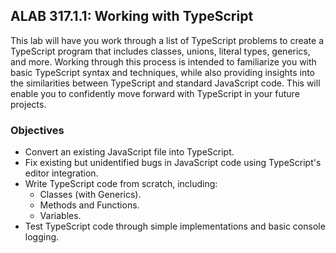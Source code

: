 ## ALAB 317.1.1: Working with TypeScript
This lab will have you work through a list of TypeScript problems to create a TypeScript program that includes classes, unions, literal types, generics, and more. Working through this process is intended to familiarize you with basic TypeScript syntax and techniques, while also providing insights into the similarities between TypeScript and standard JavaScript code. This will enable you to confidently move forward with TypeScript in your future projects.

### Objectives
- Convert an existing JavaScript file into TypeScript.
- Fix existing but unidentified bugs in JavaScript code using TypeScript's editor integration.
- Write TypeScript code from scratch, including:
  - Classes (with Generics).
  - Methods and Functions.
  - Variables.
- Test TypeScript code through simple implementations and basic console logging.
